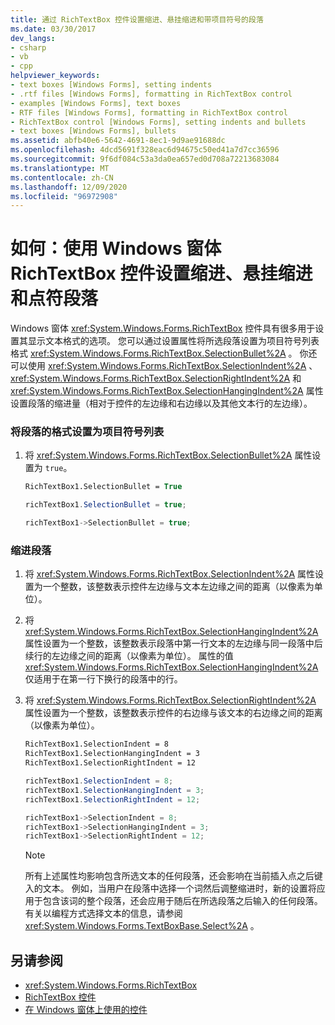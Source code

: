 ```yaml
---
title: 通过 RichTextBox 控件设置缩进、悬挂缩进和带项目符号的段落
ms.date: 03/30/2017
dev_langs:
- csharp
- vb
- cpp
helpviewer_keywords:
- text boxes [Windows Forms], setting indents
- .rtf files [Windows Forms], formatting in RichTextBox control
- examples [Windows Forms], text boxes
- RTF files [Windows Forms], formatting in RichTextBox control
- RichTextBox control [Windows Forms], setting indents and bullets
- text boxes [Windows Forms], bullets
ms.assetid: abfb40e6-5642-4691-8ec1-9d9ae91688dc
ms.openlocfilehash: 4dcd5691f328eac6d94675c50ed41a7d7cc36596
ms.sourcegitcommit: 9f6df084c53a3da0ea657ed0d708a72213683084
ms.translationtype: MT
ms.contentlocale: zh-CN
ms.lasthandoff: 12/09/2020
ms.locfileid: "96972908"
---
```

# <a name="how-to-set-indents-hanging-indents-and-bulleted-paragraphs-with-the-windows-forms-richtextbox-control"></a>如何：使用 Windows 窗体 RichTextBox 控件设置缩进、悬挂缩进和点符段落
Windows 窗体 <xref:System.Windows.Forms.RichTextBox> 控件具有很多用于设置其显示文本格式的选项。 您可以通过设置属性将所选段落设置为项目符号列表格式 <xref:System.Windows.Forms.RichTextBox.SelectionBullet%2A> 。 你还可以使用 <xref:System.Windows.Forms.RichTextBox.SelectionIndent%2A> 、 <xref:System.Windows.Forms.RichTextBox.SelectionRightIndent%2A> 和 <xref:System.Windows.Forms.RichTextBox.SelectionHangingIndent%2A> 属性设置段落的缩进量（相对于控件的左边缘和右边缘以及其他文本行的左边缘）。  
  
### <a name="to-format-a-paragraph-as-a-bulleted-list"></a>将段落的格式设置为项目符号列表  
  
1. 将 <xref:System.Windows.Forms.RichTextBox.SelectionBullet%2A> 属性设置为 `true`。  
  
    ```vb  
    RichTextBox1.SelectionBullet = True  
    ```  
  
    ```csharp  
    richTextBox1.SelectionBullet = true;  
    ```  
  
    ```cpp  
    richTextBox1->SelectionBullet = true;  
    ```  
  
### <a name="to-indent-a-paragraph"></a>缩进段落  
  
1. 将 <xref:System.Windows.Forms.RichTextBox.SelectionIndent%2A> 属性设置为一个整数，该整数表示控件左边缘与文本左边缘之间的距离（以像素为单位）。  
  
2. 将 <xref:System.Windows.Forms.RichTextBox.SelectionHangingIndent%2A> 属性设置为一个整数，该整数表示段落中第一行文本的左边缘与同一段落中后续行的左边缘之间的距离（以像素为单位）。 属性的值 <xref:System.Windows.Forms.RichTextBox.SelectionHangingIndent%2A> 仅适用于在第一行下换行的段落中的行。  
  
3. 将 <xref:System.Windows.Forms.RichTextBox.SelectionRightIndent%2A> 属性设置为一个整数，该整数表示控件的右边缘与该文本的右边缘之间的距离（以像素为单位）。  
  
    ```vb  
    RichTextBox1.SelectionIndent = 8  
    RichTextBox1.SelectionHangingIndent = 3  
    RichTextBox1.SelectionRightIndent = 12  
    ```  
  
    ```csharp  
    richTextBox1.SelectionIndent = 8;  
    richTextBox1.SelectionHangingIndent = 3;  
    richTextBox1.SelectionRightIndent = 12;  
    ```  
  
    ```cpp  
    richTextBox1->SelectionIndent = 8;  
    richTextBox1->SelectionHangingIndent = 3;  
    richTextBox1->SelectionRightIndent = 12;  
    ```  
  
    > [!NOTE]
    > 所有上述属性均影响包含所选文本的任何段落，还会影响在当前插入点之后键入的文本。 例如，当用户在段落中选择一个词然后调整缩进时，新的设置将应用于包含该词的整个段落，还会应用于随后在所选段落之后输入的任何段落。 有关以编程方式选择文本的信息，请参阅 <xref:System.Windows.Forms.TextBoxBase.Select%2A> 。  
  
## <a name="see-also"></a>另请参阅

- <xref:System.Windows.Forms.RichTextBox>
- [RichTextBox 控件](richtextbox-control-windows-forms.md)
- [在 Windows 窗体上使用的控件](controls-to-use-on-windows-forms.md)
